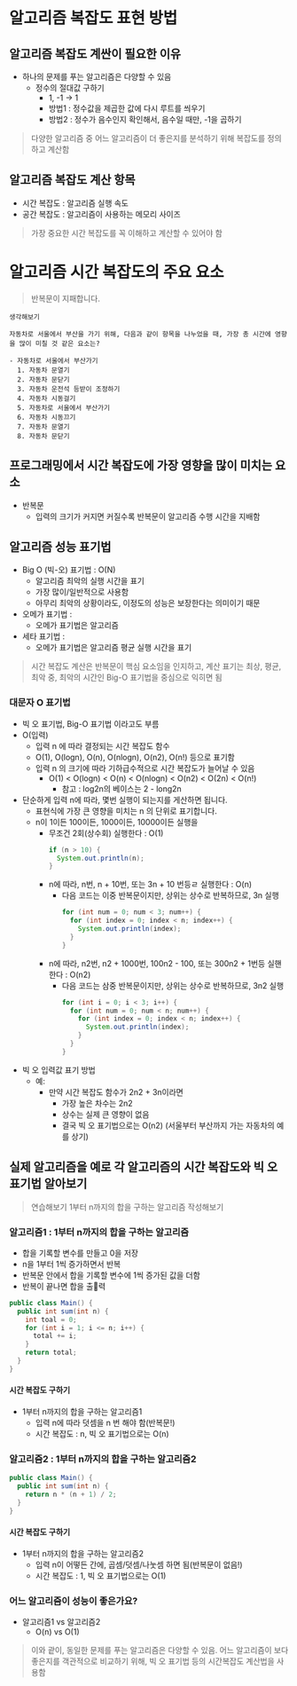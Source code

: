 # 알고리즘 복잡도 표현 방법

## 알고리즘 복잡도 계싼이 필요한 이유

- 하나의 문제를 푸는 알고리즘은 다양할 수 있음
  - 정수의 절대값 구하기
    - 1, -1 -> 1
    - 방법1 : 정수값을 제곱한 값에 다시 루트를 씌우기
    - 방법2 : 정수가 음수인지 확인해서, 음수일 때만, -1을 곱하기

> 다양한 알고리즘 중 어느 알고리즘이 더 좋은지를 분석하기 위해 복잡도를 정의하고 계산함

## 알고리즘 복잡도 계산 항목

- 시간 복잡도 : 알고리즘 실행 속도
- 공간 복잡도 : 알고리즘이 사용하는 메모리 사이즈

> 가장 중요한 시간 복잡도를 꼭 이해하고 계산할 수 있어야 함

# 알고리즘 시간 복잡도의 주요 요소

> 반복문이 지패합니다.

```text
생각해보기

자동차로 서울에서 부산을 가기 위해, 다음과 같이 항목을 나누었을 때, 가장 총 시간에 영향을 많이 미칠 것 같은 요소는?

- 자동차로 서울에서 부산가기
  1. 자동차 문열기
  2. 자동차 문닫기
  3. 자동차 운전석 등받이 조정하기
  4. 자동차 시동걸기
  5. 자동차로 서울에서 부산가기
  6. 자동차 시동끄기
  7. 자동차 문열기
  8. 자동차 문닫기
```

## 프로그래밍에서 시간 복잡도에 가장 영향을 많이 미치는 요소

- 반복문
  - 입력의 크기가 커지면 커질수록 반복문이 알고리즘 수행 시간을 지배함

## 알고리즘 성능 표기법

- Big O (빅-오) 표기법 : O(N)
  - 알고리즘 최악의 실행 시간을 표기
  - 가장 많이/일반적으로 사용함
  - 아무리 최악의 상황이라도, 이정도의 성능은 보장한다는 의미이기 때문
- 오메가 표기법 :
  - 오메가 표기법은 알고리즘
- 세타 표기법 :
  - 오메가 표기법은 알고리즘 평균 실행 시간을 표기

> 시간 복잡도 계산은 반복문이 핵심 요소임을 인지하고, 계산 표기는 최상, 평균, 최악 중, 최악의 시간인 Big-O 표기법을 중심으로 익히면 됨

### 대문자 O 표기법

- 빅 오 표기법, Big-O 표기법 이라고도 부름
- O(입력)
  - 입력 n 에 따라 결정되는 시간 복잡도 함수
  - O(1), O(logn), O(n), O(nlogn), O(n2), O(n!) 등으로 표기함
  - 입력 n 의 크기에 따라 기하급수적으로 시간 복잡도가 늘어날 수 있음
    - O(1) < O(logn) < O(n) < O(nlogn) < O(n2) < O(2n) < O(n!)
      - 참고 : log2n의 베이스는 2 - long2n
- 단순하게 입력 n에 따라, 몇번 실행이 되는지를 게산하면 됩니다.
  - 표현식에 가장 큰 영향을 미치는 n 의 단위로 표기합니다.
  - n이 1이든 100이든, 1000이든, 10000이든 실행을
    - 무조건 2회(상수회) 실행한다 : O(1)
      ```Java
      if (n > 10) {
        System.out.println(n);
      }
      ```
    - n에 따라, n번, n + 10번, 또는 3n + 10 번등ㄹ 실행한다 : O(n)
      - 다음 코드는 이중 반복문이지만, 상위는 상수로 반복하므로, 3n 실행
        ```Java
        for (int num = 0; num < 3; num++) {
          for (int index = 0; index < n; index++) {
            System.out.println(index);
          }
        }
        ```
    - n에 따라, n2번, n2 + 1000번, 100n2 - 100, 또는 300n2 + 1번등 실핸한다 : O(n2)
      - 다음 코드는 삼중 반복문이지만, 상위는 상수로 반복하므로, 3n2 실행
        ```Java
        for (int i = 0; i < 3; i++) {
          for (int num = 0; num < n; num++) {
            for (int index = 0; index < n; index++) {
              System.out.println(index);
            }
          }
        }
        ```
- 빅 오 입력값 표기 방법
  - 예:
    - 만약 시간 복잡도 함수가 2n2 + 3n이라면
      - 가장 높은 차수는 2n2
      - 상수는 실제 큰 영향이 없음
      - 결국 빅 오 표기법으로는 O(n2) (서울부터 부산까지 가는 자동차의 예를 상기)

## 실제 알고리즘을 예로 각 알고리즘의 시간 복잡도와 빅 오 표기법 알아보기

> 연습해보기
1부터 n까지의 합을 구하는 알고리즘 작성해보기

### 알고리즘1 : 1부터 n까지의 합을 구하는 알고리즘

- 합을 기록할 변수를 만들고 0을 저장
- n을 1부터 1씩 증가하면서 반복
- 반복문 안에서 합을 기록할 변수에 1씩 증가된 값을 더함
- 반복이 끝나면 합을 출력
```Java
public class Main() {
  public int sum(int n) {
    int toal = 0;
    for (int i = 1; i <= n; i++) {
      total += i;
    }
    return total;
  }
}
```

#### 시간 복잡도 구하기
- 1부터 n까지의 합을 구하는 알고리즘1
  - 입력 n에 따라 덧셈을 n 번 해야 함(반복문!)
  - 시간 복잡도 : n, 빅 오 표기법으로는 O(n)

### 알고리즘2 : 1부터 n까지의 합을 구하는 알고리즘2

```Java
public class Main() {
  public int sum(int n) {
    return n * (n + 1) / 2;
  }
}
```

#### 시간 복잡도 구하기
- 1부터 n까지의 합을 구하는 알고리즘2
  - 입력 n이 어떻든 간에, 곱셈/덧셈/나눗셈 하면 됨(반복문이 없음!)
  - 시간 복잡도 : 1, 빅 오 표기법으로는 O(1)

### 어느 알고리즘이 성능이 좋은가요?

- 알고리즘1 vs 알고리즘2
  - O(n) vs O(1)

> 이와 괕이, 동일한 문제를 푸는 알고리즘은 다양할 수 있음. 어느 알고리즘이 보다 좋은지를 객관적으로 비교하기 위해, 빅 오 표기법 등의 시간복잡도 계산법을 사용함
